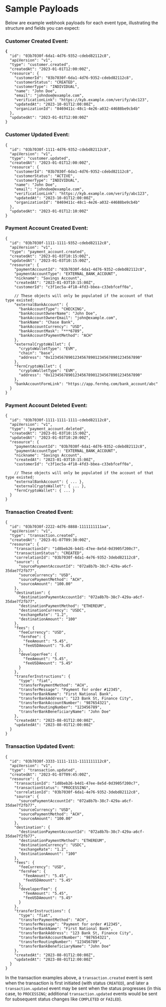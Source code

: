 # Sample Payloads

Below are example webhook payloads for each event type, illustrating the structure and fields you can expect:

### Customer Created Event:

<pre><code><strong>{
</strong>  "id": "03b7030f-6da1-4d76-9352-cdebd82112c8",
  "apiVersion": "v1",
  "type": "customer.created",
  "createdAt": "2023-01-01T12:00:00Z",
  "resource": {
    "customerId": "03b7030f-6da1-4d76-9352-cdebd82112c8",
    "customerStatus": "CREATED",
    "customerType": "INDIVIDUAL",
    "name": "John Doe",
    "email": "johndoe@example.com",
    "verificationLink": "https://kyb.example.com/verify/abc123",
    "updatedAt": "2023-10-01T12:00:00Z",
    "organizationId": "8469411c-48c1-4e26-a032-44688be9cb4b"
  },
  "updatedAt": "2023-01-01T12:00:00Z"
}
</code></pre>

### Customer Updated Event:

```
{
  "id": "03b7030f-1111-4d76-9352-cdebd82112c8",
  "apiVersion": "v1",
  "type": "customer.updated",
  "createdAt": "2023-01-01T12:00:00Z",
  "resource": {
    "customerId": "03b7030f-6da1-4d76-9352-cdebd82112c8",
    "customerStatus": "ACTIVE",
    "customerType": "INDIVIDUAL",
    "name": "John Doe",
    "email": "johndoe@example.com",
    "verificationLink": "https://kyb.example.com/verify/abc123",
    "updatedAt": "2023-10-01T12:00:00Z",
    "organizationId": "8469411c-48c1-4e26-a032-44688be9cb4b"
  },
  "updatedAt": "2023-01-01T12:10:00Z"
}
```

### Payment Account Created Event:

```
{
  "id": "03b7030f-1111-1111-9352-cdebd82112c8",
  "apiVersion": "v1",
  "type": "payment_account.created",
  "createdAt": "2023-01-03T10:15:00Z",
  "updatedAt": "2023-01-03T10:15:00Z",
  "resource": {
    "paymentAccountId": "03b7030f-6da1-4d76-9352-cdebd82112c8",
    "paymentAccountType": "EXTERNAL_BANK_ACCOUNT",
    "nickname": "Savings Account",
    "createdAt": "2023-01-03T10:15:00Z",
    "customerId": "c3f1ec5a-4f18-4fd3-bbea-c33ebfceff0a",
    
    // These objects will only be populated if the account of that type existed:
    "externalBankAccount": {
      "bankAccountType": "CHECKING",
      "bankAccountOwnerName": "John Doe",
      "bankAccountOwnerEmail": "john@example.com",
      "bankName": "Chase Bank",
      "bankAccountCurrency": "USD",
      "bankAccountMask": "***6789",
      "bankAccountPaymentMethod": "ACH"
    },
    "externalCryptoWallet": {
      "cryptoWalletType": "EVM",
      "chain": "base",
      "address": "0x1234567890123456789012345678901234567890"
    },
    "fernCryptoWallet": {
      "cryptoWalletType": "EVM",
      "address": "0x1234567890123456789012345678901234567890"
    },
    "bankAccountFormLink": "https://app.fernhq.com/bank_account/abc"
  }
}
```

### Payment Account Deleted Event:

```
{
  "id": "03b7030f-1111-1111-1111-cdebd82112c8",
  "apiVersion": "v1",
  "type": "payment_account.deleted",
  "createdAt": "2023-01-03T10:15:00Z",
  "updatedAt": "2023-01-03T10:20:00Z",
  "resource": {
    "paymentAccountId": "03b7030f-6da1-4d76-9352-cdebd82112c8",
    "paymentAccountType": "EXTERNAL_BANK_ACCOUNT",
    "nickname": "Savings Account",
    "createdAt": "2023-01-03T10:15:00Z",
    "customerId": "c3f1ec5a-4f18-4fd3-bbea-c33ebfceff0a",
    
    // These objects will only be populated if the account of that type existed:
    "externalBankAccount": { ... },
    "externalCryptoWallet": { ... },
    "fernCryptoWallet": { ... }
  }
}
```

### Transaction Created Event:

```
{
  "id": "03b7030f-2222-4d76-8888-1111111111aa",
  "apiVersion": "v1",
  "type": "transaction.created",
  "createdAt": "2023-01-07T09:30:00Z",
  "resource": {
    "transactionId": "1d8beb26-b4d1-47ee-8e5d-0d3905f200c7",
    "transactionStatus": "CREATED",
    "correlationId": "03b7030f-6da1-4e76-9352-3debd82112c8",
    "source": {
      "sourcePaymentAccountId": "072a8b7b-38c7-429a-a6cf-35dae7f2fb77",
      "sourceCurrency": "USD",
      "sourcePaymentMethod": "ACH",
      "sourceAmount": "100.00"
    },
    "destination": {
      "destinationPaymentAccountId": "072a8b7b-38c7-429a-a6cf-35dae7f2fb77",
      "destinationPaymentMethod": "ETHEREUM",
      "destinationCurrency": "USDC",
      "exchangeRate": "1.2",
      "destinationAmount": "100"
    },
    "fees": {
      "feeCurrency": "USD",
      "fernFee": {
        "feeAmount": "5.45",
        "feeUSDAmount": "5.45"
      },
      "developerFee": {
        "feeAmount": "5.45",
        "feeUSDAmount": "5.45"
      }
    },
    "transferInstructions": {
      "type": "fiat",
      "transferPaymentMethod": "ACH",
      "transferMessage": "Payment for order #12345",
      "transferBankName": "First National Bank",
      "transferBankAddress": "123 Bank St, Finance City",
      "transferBankAccountNumber": "987654321",
      "transferRoutingNumber": "123456789",
      "transferBankBeneficiaryName": "John Doe"
    },
    "createdAt": "2023-08-01T12:00:00Z",
    "updatedAt": "2023-08-01T12:00:00Z"
  }
}
```

### Transaction Updated Event:

```
{
  "id": "03b7030f-3333-1111-1111-1111111112c8",
  "apiVersion": "v1",
  "type": "transaction.updated",
  "createdAt": "2023-01-07T09:45:00Z",
  "resource": {
    "transactionId": "1d8beb26-b4d1-47ee-8e5d-0d3905f200c7",
    "transactionStatus": "PROCESSING",
    "correlationId": "03b7030f-6da1-4e76-9352-3debd82112c8",
    "source": {
      "sourcePaymentAccountId": "072a8b7b-38c7-429a-a6cf-35dae7f2fb77",
      "sourceCurrency": "USD",
      "sourcePaymentMethod": "ACH",
      "sourceAmount": "100.00"
    },
    "destination": {
      "destinationPaymentAccountId": "072a8b7b-38c7-429a-a6cf-35dae7f2fb77",
      "destinationPaymentMethod": "ETHEREUM",
      "destinationCurrency": "USDC",
      "exchangeRate": "1.2",
      "destinationAmount": "100"
    },
    "fees": {
      "feeCurrency": "USD",
      "fernFee": {
        "feeAmount": "5.45",
        "feeUSDAmount": "5.45"
      },
      "developerFee": {
        "feeAmount": "5.45",
        "feeUSDAmount": "5.45"
      }
    },
    "transferInstructions": {
      "type": "fiat",
      "transferPaymentMethod": "ACH",
      "transferMessage": "Payment for order #12345",
      "transferBankName": "First National Bank",
      "transferBankAddress": "123 Bank St, Finance City",
      "transferBankAccountNumber": "987654321",
      "transferRoutingNumber": "123456789",
      "transferBankBeneficiaryName": "John Doe"
    },
    "createdAt": "2023-08-01T12:00:00Z",
    "updatedAt": "2023-08-01T12:00:00Z"
  }
}
```

In the transaction examples above, a `transaction.created` event is sent when the transaction is first initiated (with status `CREATED`), and later a `transaction.updated` event may be sent when the status progresses (in this case, to `PROCESSING`; additional `transaction.updated` events would be sent for subsequent status changes like `COMPLETED` or `FAILED`).&#x20;
